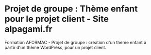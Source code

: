 # Projet de groupe : Thème enfant pour le projet client - Site alpagami.fr
Formation AFORMAC - Projet de groupe : création d'un thème enfant à partir d'un thème WordPress, pour un projet client.
